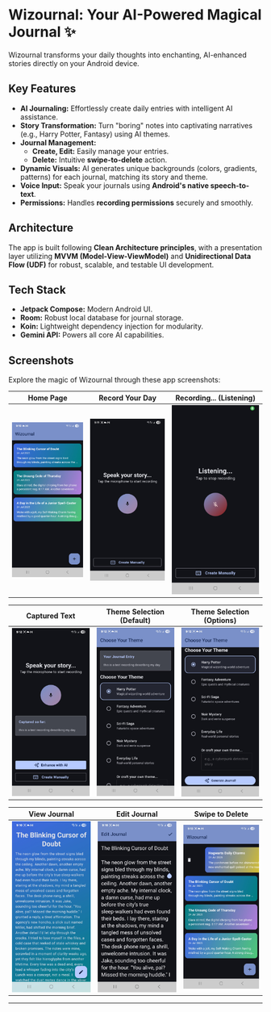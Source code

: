# Wizournal: Your AI-Powered Magical Journal ✨

Wizournal transforms your daily thoughts into enchanting, AI-enhanced stories directly on your Android device.

## Key Features

* **AI Journaling:** Effortlessly create daily entries with intelligent AI assistance.
* **Story Transformation:** Turn "boring" notes into captivating narratives (e.g., Harry Potter, Fantasy) using AI themes.
* **Journal Management:**
  * **Create, Edit:** Easily manage your entries.
  * **Delete:** Intuitive **swipe-to-delete** action.
* **Dynamic Visuals:** AI generates unique backgrounds (colors, gradients, patterns) for each journal, matching its story and theme.
* **Voice Input:** Speak your journals using **Android's native speech-to-text**.
* **Permissions:** Handles **recording permissions** securely and smoothly.

## Architecture

The app is built following **Clean Architecture principles**, with a presentation layer utilizing **MVVM (Model-View-ViewModel)** and **Unidirectional Data Flow (UDF)** for robust, scalable, and testable UI development.

## Tech Stack

* **Jetpack Compose:** Modern Android UI.
* **Room:** Robust local database for journal storage.
* **Koin:** Lightweight dependency injection for modularity.
* **Gemini API:** Powers all core AI capabilities.

## Screenshots

Explore the magic of Wizournal through these app screenshots:

| Home Page | Record Your Day | Recording... (Listening) |
| :--------: | :-------------: | :-----------------------: |
| ![Home Page](screenshots/home_page.jpg) | ![Record Your Day](screenshots/record_your_day.jpg) | ![Recording Day Listening State](screenshots/record_day_listening_state.jpg) |

| Captured Text | Theme Selection (Default) | Theme Selection (Options) |
| :------------: | :-----------------------: | :--------------------------: |
| ![Record Day Captured Text](screenshots/record_day_captured_text.jpg) | ![Theme Selection](screenshots/theme_selection.jpg) | ![Theme Selection 2](screenshots/theme_selection_2.jpg) |

| View Journal | Edit Journal | Swipe to Delete |
| :----------: | :----------: | :-------------: |
| ![View Journal](screenshots/view_journal.jpg) | ![Edit Journal](screenshots/edit_journal.jpg) | ![Swipe to Delete](screenshots/swipe_to_delete.jpg) |

---